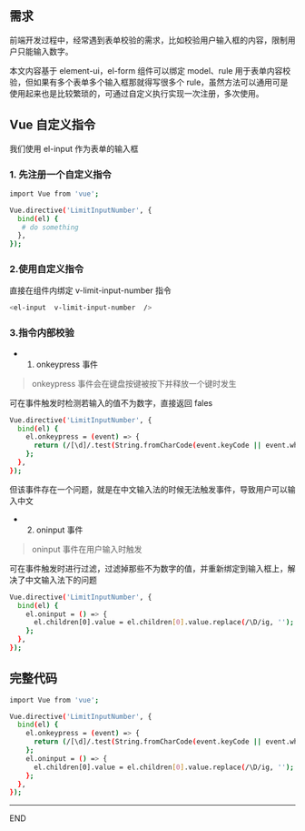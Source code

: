 ## 需求

前端开发过程中，经常遇到表单校验的需求，比如校验用户输入框的内容，限制用户只能输入数字。

本文内容基于 element-ui，el-form 组件可以绑定 model、rule 用于表单内容校验，但如果有多个表单多个输入框那就得写很多个 rule，虽然方法可以通用可是使用起来也是比较繁琐的，可通过自定义执行实现一次注册，多次使用。

## Vue 自定义指令

我们使用 el-input 作为表单的输入框

### 1. 先注册一个自定义指令

```bash
import Vue from 'vue';

Vue.directive('LimitInputNumber', {
  bind(el) {
   # do something
  },
});
```

### 2.使用自定义指令

直接在组件内绑定 v-limit-input-number 指令

```bash
<el-input  v-limit-input-number  />
```

### 3.指令内部校验

- 1.  onkeypress 事件

> onkeypress 事件会在键盘按键被按下并释放一个键时发生

可在事件触发时检测若输入的值不为数字，直接返回 fales

```bash
Vue.directive('LimitInputNumber', {
  bind(el) {
    el.onkeypress = (event) => {
      return (/[\d]/.test(String.fromCharCode(event.keyCode || event.which))) || event.which === 8;
    };
  },
});
```

但该事件存在一个问题，就是在中文输入法的时候无法触发事件，导致用户可以输入中文

- 2. oninput 事件

> oninput 事件在用户输入时触发

可在事件触发时进行过滤，过滤掉那些不为数字的值，并重新绑定到输入框上，解决了中文输入法下的问题

```bash
Vue.directive('LimitInputNumber', {
  bind(el) {
    el.oninput = () => {
      el.children[0].value = el.children[0].value.replace(/\D/ig, '');
    };
  },
});

```

## 完整代码

```bash
import Vue from 'vue';

Vue.directive('LimitInputNumber', {
  bind(el) {
    el.onkeypress = (event) => {
      return (/[\d]/.test(String.fromCharCode(event.keyCode || event.which))) || event.which === 8;
    };
    el.oninput = () => {
      el.children[0].value = el.children[0].value.replace(/\D/ig, '');
    };
  },
});
```

---

END
